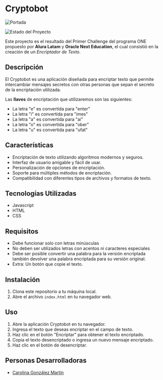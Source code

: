 # Cryptobot

![Portada](https://github.com/Carolina0709/Challenge-Encriptador/assets/71415586/a4a68224-08bf-42ba-89f0-f25c9b1d7db0)

![Estado del Proyecto](https://img.shields.io/badge/Estado-Terminado-brightgreen)

Este proyecto es el resultado del Primer Challenge del programa ONE propuesto por **Alura Latam** y **Oracle Next Education**, el cual consistió en la creación de un *Encriptador de Texto*.

## Descripción

El Cryptobot es una aplicación diseñada para encriptar texto que permite intercambiar mensajes secretos con otras personas que sepan el secreto de la encriptación utilizada.

Las **llaves** de encriptación que utilizaremos son las siguientes:

- La letra "e" es convertida para "enter"
- La letra "i" es convertida para "imes"
- La letra "a" es convertida para "ai"
- La letra "o" es convertida para "ober"
- La letra "u" es convertida para "ufat"

## Características

- Encriptación de texto utilizando algoritmos modernos y seguros.
- Interfaz de usuario amigable y fácil de usar.
- Personalización de opciones de encriptación.
- Soporte para múltiples métodos de encriptación.
- Compatibilidad con diferentes tipos de archivos y formatos de texto.

## Tecnologías Utilizadas

- Javascript
- HTML
- CSS

## Requisitos

- Debe funcionar solo con letras minúsculas
- No deben ser utilizados letras con acentos ni caracteres especiales
- Debe ser posible convertir una palabra para la versión encriptada también devolver una palabra encriptada para su versión original.
- Extra: Un botón que copie el texto.
  
## Instalación

1. Clona este repositorio a tu máquina local.
2. Abre el archivo `index.html` en tu navegador web.

## Uso

1. Abre la aplicación Cryptobot en tu navegador.
2. Ingresa el texto que deseas encriptar en el campo de texto.
3. Haz clic en el botón "Encriptar" para obtener el texto encriptado.
4. Copia el texto desencriptado o ingresa un nuevo mensaje encriptado.
5. Haz clic en el botón de desencriptar.

## Personas Desarrolladoras

- [Carolina González Martín](https://github.com/Carolina0709)

